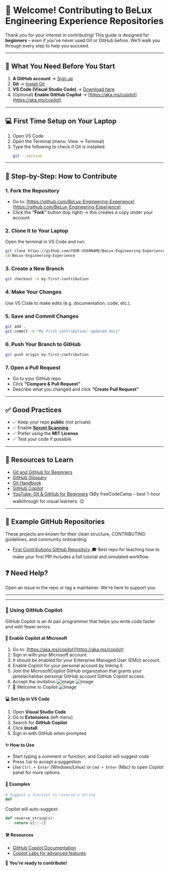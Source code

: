 # 👋 Welcome! Contributing to BeLux Engineering Experience Repositories

Thank you for your interest in contributing! This guide is designed for **beginners** – even if you’ve never used Git or GitHub before. We’ll walk you through every step to help you succeed.

---

## 🧰 What You Need Before You Start

1. **A GitHub account** → [Sign up](https://github.com/join)
2. **Git** → [Install Git](https://git-scm.com/downloads)
3. **VS Code (Visual Studio Code)** → [Download here](https://code.visualstudio.com/)
4. (Optional) **Enable GitHub Copilot** → [https://aka.ms/copilot](https://aka.ms/copilot)

---

## 💻 First Time Setup on Your Laptop

1. Open VS Code
2. Open the Terminal (menu: View → Terminal)
3. Type the following to check if Git is installed:
   ```bash
   git --version
   ```

---

## 🚀 Step-by-Step: How to Contribute

### 1. Fork the Repository

- Go to: [https://github.com/BeLux-Engineering-Experience](https://github.com/BeLux-Engineering-Experience)
- Click the **“Fork”** button (top right) → this creates a copy under your account.

### 2. Clone It to Your Laptop

Open the terminal in VS Code and run:

```bash
git clone https://github.com/YOUR-USERNAME/BeLux-Engineering-Experience.git
cd BeLux-Engineering-Experience
```

### 3. Create a New Branch

```bash
git checkout -b my-first-contribution
```

### 4. Make Your Changes

Use VS Code to make edits (e.g. documentation, code, etc.).

### 5. Save and Commit Changes

```bash
git add .
git commit -m "My first contribution: updated docs"
```

### 6. Push Your Branch to GitHub

```bash
git push origin my-first-contribution
```

### 7. Open a Pull Request

- Go to your GitHub repo
- Click **“Compare & Pull Request”**
- Describe what you changed and click **“Create Pull Request”**

---

## ✅ Good Practices

- ✅ Keep your repo **public** (not private)
- ✅ Enable **[Secret Scanning](https://docs.github.com/en/code-security/secret-scanning)**
- ✅ Prefer using the **MIT License**
- ✅ Test your code if possible

---

## 🧠 Resources to Learn

- [Git and GitHub for Beginners](https://www.youtube.com/watch?v=RGOj5yH7evk)
- [GitHub Glossary](https://docs.github.com/en/get-started/quickstart/github-glossary)
- [Git Handbook](https://guides.github.com/introduction/git-handbook/)
- [GitHub Copilot](https://aka.ms/copilot)
- [YouTube: Git & GitHub for Beginners](https://www.youtube.com/watch?v=RGOj5yH7evk) 📺By freeCodeCamp – best 1-hour walkthrough for visual learners. 😉

---

## 🌟 Example GitHub Repositories

These projects are known for their clean structure, CONTRIBUTING guidelines, and community onboarding:

- [First Contributions GitHub Repository](https://github.com/firstcontributions/first-contributions)
  🎓 Best repo for teaching how to make your first PR!
  Includes a full tutorial and simulated workflow.

## ❓ Need Help?

Open an issue in the repo or tag a maintainer. We're here to support you.

---

---

### 🤖 Using GitHub Copilot

GitHub Copilot is an AI pair programmer that helps you write code faster and with fewer errors.

#### 🔗 Enable Copilot at Microsoft
1. Go to: [https://aka.ms/copilot](https://aka.ms/copilot)
2. Sign in with your Microsoft account.
3. It should be enabled for your Enterprise Managed User (EMU) account.
4. Enable Copilot for your personal account by linking it.
5. Join the MicrosoftCopilot GitHub organization that grants your jamelachahbar personal GitHub account GitHub Copilot access.
6. Accept the invitation
![image](https://github.com/user-attachments/assets/a4061071-b612-4aed-a114-3ef2a08705fb)
![image](https://github.com/user-attachments/assets/bffba021-ccd2-494e-a32d-afa1b48a4d8b)
7. 🥳 Welcome to Copilot
![image](https://github.com/user-attachments/assets/9a9325f1-0826-4c5f-97fa-fca8bfa6ff94)


#### 💻 Set Up in VS Code
1. Open **Visual Studio Code**
2. Go to **Extensions** (left menu)
3. Search for **GitHub Copilot**
4. Click **Install**
5. Sign in with GitHub when prompted

#### ✨ How to Use
- Start typing a comment or function, and Copilot will suggest code
- Press `Tab` to accept a suggestion
- Use `Ctrl + Enter` (Windows/Linux) or `Cmd + Enter` (Mac) to open Copilot panel for more options

#### 🧠 Examples
```python
# Suggest a function to reverse a string
def
```
Copilot will auto-suggest:
```python
def reverse_string(s):
    return s[::-1]
```

#### 🛠 Resources
- [GitHub Copilot Documentation](https://docs.github.com/en/copilot)
- [Copilot Labs for advanced features](https://githubnext.com/projects/copilot-labs/)

🎉 **You're ready to contribute!**

